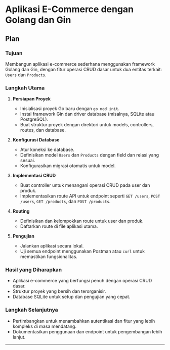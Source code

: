 # Aplikasi E-Commerce dengan Golang dan Gin

## Plan

### Tujuan
Membangun aplikasi e-commerce sederhana menggunakan framework Golang dan Gin, dengan fitur operasi CRUD dasar untuk dua entitas terkait: `Users` dan `Products`.

### Langkah Utama

1. **Persiapan Proyek**
   - Inisialisasi proyek Go baru dengan `go mod init`.
   - Instal framework Gin dan driver database (misalnya, SQLite atau PostgreSQL).
   - Buat struktur proyek dengan direktori untuk models, controllers, routes, dan database.

2. **Konfigurasi Database**
   - Atur koneksi ke database.
   - Definisikan model `Users` dan `Products` dengan field dan relasi yang sesuai.
   - Konfigurasikan migrasi otomatis untuk model.

3. **Implementasi CRUD**
   - Buat controller untuk menangani operasi CRUD pada user dan produk.
   - Implementasikan route API untuk endpoint seperti `GET /users`, `POST /users`, `GET /products`, dan `POST /products`.

4. **Routing**
   - Definisikan dan kelompokkan route untuk user dan produk.
   - Daftarkan route di file aplikasi utama.

5. **Pengujian**
   - Jalankan aplikasi secara lokal.
   - Uji semua endpoint menggunakan Postman atau `curl` untuk memastikan fungsionalitas.

### Hasil yang Diharapkan
- Aplikasi e-commerce yang berfungsi penuh dengan operasi CRUD dasar.
- Struktur proyek yang bersih dan terorganisir.
- Database SQLite untuk setup dan pengujian yang cepat.

### Langkah Selanjutnya
- Pertimbangkan untuk menambahkan autentikasi dan fitur yang lebih kompleks di masa mendatang.
- Dokumentasikan penggunaan dan endpoint untuk pengembangan lebih lanjut.

---
